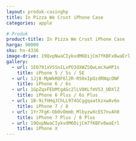```yaml
---
layout: produk-casinghp
title: In Pizza We Crust iPhone Case
categories: apple

# Produk
product-title: In Pizza We Crust iPhone Case
harga: 90000
sku: hn-4336
image-drive: 19QvpNwaCIykvdM6DijCm7fKBFx0waErl
gallery:
  - url: 1E0791xVSSnILxPO3dXWZSQwLmcXwHP1s
    title: iPhone 5 / 5s / SE
  - url: 1Jj8-MpWkRQF6l2R-R50xIpOzdRNqcONF
    title: iPhone 6 / 6s
  - url: 1GpZqxFEbMtgAGc2lLV0KLfmV53_UDXlZ
    title: iPhone 6 Plus / 6s Plus
  - url: 1B-9ifHHqJChLL974GCggqaatkzxwAv6o
    title: iPhone 7 / 8
  - url: 1Yr7FgK-Ob0vOmmb_MlbyzwXcES7nvAh0
    title: iPhone 7 Plus / 8 Plus
  - url: 19QvpNwaCIykvdM6DijCm7fKBFx0waErl
    title: iPhone X
---
```

